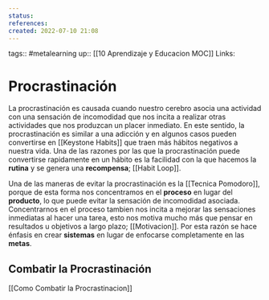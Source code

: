 ```yaml
---
status:
references:
created: 2022-07-10 21:08
---
```

tags:: #metalearning 
up:: [[10 Aprendizaje y Educacion MOC]]
Links: 
# Procrastinación
La procrastinación es causada cuando nuestro cerebro asocia una actividad con una sensación de incomodidad que nos incita a realizar otras actividades que nos produzcan un placer inmediato. En este sentido, la procrastinación es similar a una adicción y en algunos casos pueden convertirse en [[Keystone Habits]] que traen más hábitos negativos a nuestra vida. Una de las razones por las que la procrastinación puede convertirse rapidamente en un hábito es la facilidad con la que hacemos la **rutina** y se genera una **recompensa**; [[Habit Loop]].

Una de las maneras de evitar la procrastinación es la [[Tecnica Pomodoro]], porque de esta forma nos concentramos en el **proceso** en lugar del **producto**, lo que puede evitar la sensación de incomodidad asociada. Concentrarnos en el proceso tambien nos incita a mejorar las sensaciones inmediatas al hacer una tarea, esto nos motiva mucho más que pensar en resultados u objetivos a largo plazo; [[Motivacion]]. Por esta razón se hace énfasis en crear **sistemas** en lugar de enfocarse completamente en las **metas**.

## Combatir la Procrastinación
[[Como Combatir la Procrastinacion]]